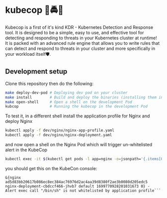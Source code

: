 # kubecop 🚨🚔🚨
Kubecop is a first of it's kind KDR - Kubernetes Detection and Response tool. It is designed to be a simple, easy to use, and effective tool for detecting and responding to threats in your Kubernetes cluster at runtime!<br>
It is packed with an advanced rule engine that allows you to write rules that can detect and respond to threats in your cluster and more specifically in your workload itself🛡️.

## Development setup

Clone this repository then do the following:
```bash
make deploy-dev-pod # Deploying dev pod on your cluster
make install        # Build and deploy the binaries (installing them in the dev Pod)
make open-shell     # Open a shell on the development Pod
kubcop              # Running the kubecop in the development Pod
```

To test it, in a different shell install the application profile for Nginx and deploy Nginx
```bash
kubectl apply -f dev/nginx/nginx-app-profile.yaml
kubectl apply -f dev/nginx/nginx-deployment.yaml
```

and now open a shell on the Nginx Pod which will trigger un-whitelisted alert in the KubeCop
```bash
kubectl exec -it $(kubectl get pods -l app=nginx -o=jsonpath='{.items[0].metadata.name}') -- sh
```

you should get this on the KubeCon console:
```
&{nginx ad5d83bb20617b086ec8ec384ac76976d2ac4aa39d8380f2ae3b0080d205edc5 nginx-deployment-cbdccf466-jhvb7 default 1699770928201031673 0} - Alert exec call "/bin/sh" is not whitelisted by application profile```
